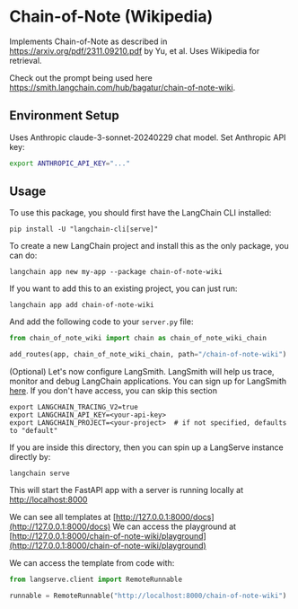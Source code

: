 # Chain-of-Note (Wikipedia)

Implements Chain-of-Note as described in https://arxiv.org/pdf/2311.09210.pdf by Yu, et al. Uses Wikipedia for retrieval.

Check out the prompt being used here https://smith.langchain.com/hub/bagatur/chain-of-note-wiki.

## Environment Setup

Uses Anthropic claude-3-sonnet-20240229 chat model. Set Anthropic API key:
```bash
export ANTHROPIC_API_KEY="..."
```

## Usage

To use this package, you should first have the LangChain CLI installed:

```shell
pip install -U "langchain-cli[serve]"
```

To create a new LangChain project and install this as the only package, you can do:

```shell
langchain app new my-app --package chain-of-note-wiki
```

If you want to add this to an existing project, you can just run:

```shell
langchain app add chain-of-note-wiki
```

And add the following code to your `server.py` file:
```python
from chain_of_note_wiki import chain as chain_of_note_wiki_chain

add_routes(app, chain_of_note_wiki_chain, path="/chain-of-note-wiki")
```

(Optional) Let's now configure LangSmith. 
LangSmith will help us trace, monitor and debug LangChain applications. 
You can sign up for LangSmith [here](https://smith.langchain.com/). 
If you don't have access, you can skip this section


```shell
export LANGCHAIN_TRACING_V2=true
export LANGCHAIN_API_KEY=<your-api-key>
export LANGCHAIN_PROJECT=<your-project>  # if not specified, defaults to "default"
```

If you are inside this directory, then you can spin up a LangServe instance directly by:

```shell
langchain serve
```

This will start the FastAPI app with a server is running locally at 
[http://localhost:8000](http://localhost:8000)

We can see all templates at [http://127.0.0.1:8000/docs](http://127.0.0.1:8000/docs)
We can access the playground at [http://127.0.0.1:8000/chain-of-note-wiki/playground](http://127.0.0.1:8000/chain-of-note-wiki/playground)  

We can access the template from code with:

```python
from langserve.client import RemoteRunnable

runnable = RemoteRunnable("http://localhost:8000/chain-of-note-wiki")
```
